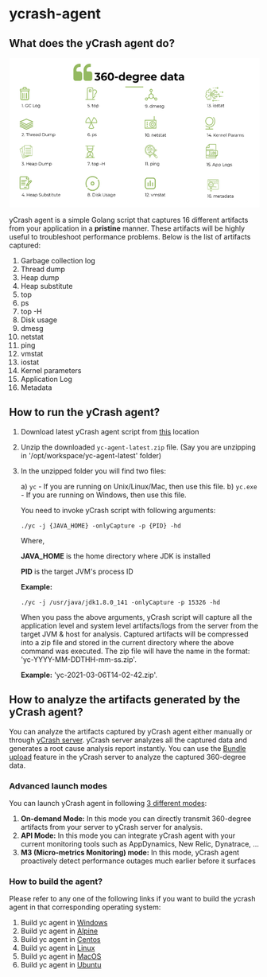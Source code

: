 # ycrash-agent

## What does the yCrash agent do?

<img src="/docs/images/360-degree-data.png" width="600" height="300" />

yCrash agent is a simple Golang script that captures 16 different artifacts from your application in a **pristine** manner. These artifacts will be highly useful to troubleshoot performance problems. Below is the list of artifacts captured:

1. Garbage collection log
2. Thread dump
3. Heap dump
4. Heap substitute
5. top
6. ps
7. top -H
8. Disk usage
9. dmesg
10. netstat
11. ping
12. vmstat
13. iostat
14. Kernel parameters
15. Application Log
16. Metadata

## How to run the yCrash agent?

1. Download latest yCrash agent script from [this](https://tier1app.com/dist/ycrash/yc-agent-latest.zip) location
2. Unzip the downloaded ```yc-agent-latest.zip``` file. (Say you are unzipping in '/opt/workspace/yc-agent-latest' folder)
3. In the unzipped folder you will find two files:

    a) ```yc``` - If you are running on Unix/Linux/Mac, then use this file.
    b) ```yc.exe``` - If you are running on Windows, then use this file.

    You need to invoke yCrash script with following arguments:

    ```
    ./yc -j {JAVA_HOME} -onlyCapture -p {PID} -hd
    ```

    Where,

    **JAVA_HOME** is the home directory where JDK is installed

    **PID** is the target JVM's process ID

    **Example:**

    ```
    ./yc -j /usr/java/jdk1.8.0_141 -onlyCapture -p 15326 -hd
    ```

    When you pass the above arguments, yCrash script will capture all the application level and system level artifacts/logs from the server from the target JVM & host for analysis. Captured artifacts will be compressed into a zip file and stored in the current directory where the above command was executed. The zip file will have the name in the format: 'yc-YYYY-MM-DDTHH-mm-ss.zip'. 
    
    **Example:** 'yc-2021-03-06T14-02-42.zip'.

## How to analyze the artifacts generated by the yCrash agent?

You can analyze the artifacts captured by yCrash agent either manually or through [yCrash server](https://ycrash.io/). yCrash server analyzes all the captured data and generates a root cause analysis report instantly. You can use the [Bundle upload](https://docs.ycrash.io/ycrash-features/bundle-upload.html#step-1-go-to-upload-incident-form) feature in the yCrash server to analyze the captured 360-degree data. 

### Advanced launch modes

You can launch yCrash agent in following [3 different modes](https://docs.ycrash.io/ycrash-agent/launch-modes.html#launch-modes):

1. **On-demand Mode:** In this mode you can directly transmit 360-degree artifacts from your server to yCrash server for analysis.
2. **API Mode:** In this mode you can integrate yCrash agent with your current monitoring tools such as AppDynamics, New Relic, Dynatrace, …
3. **M3 (Micro-metrics Monitoring) mode:** In this mode, yCrash agent proactively detect performance outages much earlier before it surfaces

### How to build the agent?

Please refer to any one of the following links if you want to build the ycrash agent in that corresponding operating system:

1. Build yc agent in [Windows](/docs/Build%20yc%20agent%20in%20Windows.pdf)
2. Build yc agent in [Alpine](/docs/build-yc-agent-alpine.md)
3. Build yc agent in [Centos](/docs/build-yc-agent-centos.md)
4. Build yc agent in [Linux](/docs/build-yc-agent-linux.md)
5. Build yc agent in [MacOS](/docs/build-yc-agent-macos.md)
6. Build yc agent in [Ubuntu](/docs/build-yc-agent-ubuntu.md)
